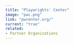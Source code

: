 ```yaml
---
title: "Playwrights' Center"
image: "pwc.png"
link: "pwcenter.org/"
current: "true"
related:
- Partner Organizations
---
```

